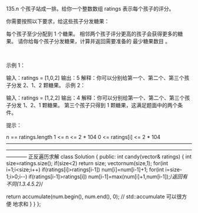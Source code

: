 135.n 个孩子站成一排。给你一个整数数组 ratings 表示每个孩子的评分。

你需要按照以下要求，给这些孩子分发糖果：

每个孩子至少分配到 1 个糖果。
相邻两个孩子评分更高的孩子会获得更多的糖果。
请你给每个孩子分发糖果，计算并返回需要准备的 最少糖果数目 。

 

示例 1：

输入：ratings = [1,0,2]
输出：5
解释：你可以分别给第一个、第二个、第三个孩子分发 2、1、2 颗糖果。
示例 2：

输入：ratings = [1,2,2]
输出：4
解释：你可以分别给第一个、第二个、第三个孩子分发 1、2、1 颗糖果。
     第三个孩子只得到 1 颗糖果，这满足题面中的两个条件。
 

提示：

n == ratings.length
1 <= n <= 2 * 104
0 <= ratings[i] <= 2 * 104
————————————————————————————————————————————————————————————————————————————
正反遍历求解
class Solution {
public:
    int candy(vector<int>& ratings) {
        int size=ratings.size();
        if(size<2)
        return size;
        vector<int>num(size,1);
        for(int i=1;i<size;i++)
            if(ratings[i]>ratings[i-1])
                num[i]=num[i-1]+1;
                for(int i=size-1;i>0;i--)
                if(ratings[i-1]>ratings[i])
                num[i-1]=max(num[i]+1,num[i-1]);/*返回有不同{1.3.4.5.2}*/

return accumulate(num.begin(), num.end(), 0); // std::accumulate 可以很方便 地求和 }
    }
};
